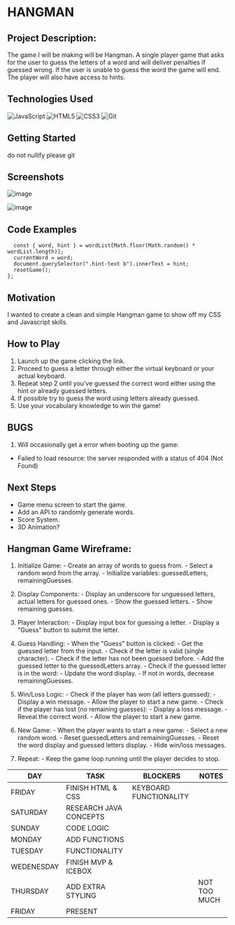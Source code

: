 # HANGMAN



## Project Description: 

The game I will be making will be Hangman. A single player game that asks for the user to guess the letters of a word and will deliver penalties if guessed wrong.
If the user is unable to guess the word the game will end. 
The player will also have access to hints.


## Technologies Used

![JavaScript](https://img.shields.io/badge/-JavaScript-05122A?style=flat&logo=javascript)
![HTML5](https://img.shields.io/badge/-HTML5-05122A?style=flat&logo=html5)
![CSS3](https://img.shields.io/badge/-CSS-05122A?style=flat&logo=css3)
![Git](https://img.shields.io/badge/-Git-05122A?style=flat&logo=git)


## Getting Started

do not nullify please git 

## Screenshots

![image](https://git.generalassemb.ly/rehan/HANGMAN-GAME/blob/main/HANGMAN-1.png)

![image](https://git.generalassemb.ly/rehan/HANGMAN-GAME/blob/main/HANGMAN-2.png)



## Code Examples

```const getRandomWord = () => {
  const { word, hint } = wordList[Math.floor(Math.random() * wordList.length)];
  currentWord = word; 
  document.querySelector(".hint-text b").innerText = hint;
  resetGame();
};
```


## Motivation

I wanted to create a clean and simple Hangman game to show off my CSS and Javascript skills.

## How to Play
1. Launch up the game clicking the link.
2. Proceed to guess a letter through either the virtual keyboard or your actual keyboard.
3. Repeat step 2 until you've guessed the correct word either using the hint or already guessed letters.
4. If possible try to guess the word using letters already guessed.
5. Use your vocabulary knowledge to win the game!


## BUGS 
1. Will occasionally get a error when booting up the game:
 - Failed to load resource: the server responded with a status of 404 (Not Found)

## Next Steps
* Game menu screen to start the game.
* Add an API to randomly generate words.
* Score System. 
* 3D Animation?


## Hangman Game Wireframe: 
1. Initialize Game: - 
Create an array of words to guess from. - Select a random word from the array. - Initialize variables: guessedLetters, remainingGuesses. 


2. Display Components: - 
Display an underscore for unguessed letters, actual letters for guessed ones. - Show the guessed letters. - Show remaining guesses. 


3. Player Interaction: - 
Display input box for guessing a letter. - 
Display a "Guess" button to submit the letter. 


4. Guess Handling: - 
When the "Guess" button is clicked: - Get the guessed letter from the input. - Check if the letter is valid (single character). - Check if the letter has not been guessed before. - Add the guessed letter to the guessedLetters array. - Check if the guessed letter is in the word: - Update the word display. - If not in words, decrease remainingGuesses. 


5. Win/Loss Logic: - 
Check if the player has won (all letters guessed): - Display a win message. - Allow the player to start a new game. - Check if the player has lost (no remaining guesses): - Display a loss message. - Reveal the correct word. - Allow the player to start a new game. 


6. New Game: - 
When the player wants to start a new game: - Select a new random word. - Reset guessedLetters and remainingGuesses. - Reset the word display and guessed letters display. - Hide win/loss messages. 


7. Repeat: - Keep the game loop running until the player decides to stop.


| DAY        | TASK                   | BLOCKERS               | NOTES        |
|------------|------------------------|------------------------|--------------|
| FRIDAY     | FINISH HTML & CSS      | KEYBOARD FUNCTIONALITY |              |
| SATURDAY   | RESEARCH JAVA CONCEPTS |                        |              |
| SUNDAY     | CODE LOGIC             |                        |              |
| MONDAY     | ADD FUNCTIONS          |                        |              |
| TUESDAY    | FUNCTIONALITY          |                        |              |
| WEDENESDAY | FINISH MVP & ICEBOX    |                        |              |
| THURSDAY   | ADD EXTRA STYLING      |                        | NOT TOO MUCH |
| FRIDAY     | PRESENT                |                        |              |

